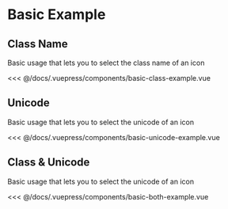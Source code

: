 # Basic Example

## Class Name

Basic usage that lets you to select the class name of an icon

<basic-class-example />

<<< @/docs/.vuepress/components/basic-class-example.vue

## Unicode

Basic usage that lets you to select the unicode of an icon

<basic-unicode-example />

<<< @/docs/.vuepress/components/basic-unicode-example.vue

## Class & Unicode

Basic usage that lets you to select the unicode of an icon

<basic-both-example />

<<< @/docs/.vuepress/components/basic-both-example.vue